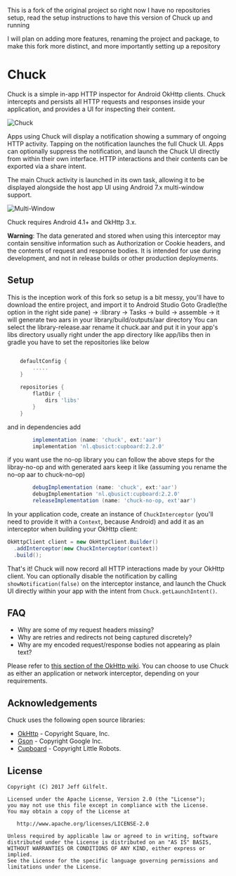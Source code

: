 This is a fork of the original project so right now I have no repositories setup, read the setup instructions to have this version of Chuck up and running

I will plan on adding more features, renaming the project and package, to make this fork more distinct, and more importantly setting up a repository

Chuck
=====

Chuck is a simple in-app HTTP inspector for Android OkHttp clients. Chuck intercepts and persists all HTTP requests and responses inside your application, and provides a UI for inspecting their content.

![Chuck](assets/chuck.gif)

Apps using Chuck will display a notification showing a summary of ongoing HTTP activity. Tapping on the notification launches the full Chuck UI. Apps can optionally suppress the notification, and launch the Chuck UI directly from within their own interface. HTTP interactions and their contents can be exported via a share intent.

The main Chuck activity is launched in its own task, allowing it to be displayed alongside the host app UI using Android 7.x multi-window support.

![Multi-Window](assets/multiwindow.gif)

Chuck requires Android 4.1+ and OkHttp 3.x.

**Warning**: The data generated and stored when using this interceptor may contain sensitive information such as Authorization or Cookie headers, and the contents of request and response bodies. It is intended for use during development, and not in release builds or other production deployments.

Setup
-----

This is the inception work of this fork so setup is a bit messy, you'll have to download the entire project, and import it to Android Studio
Goto Gradle(the option in the right side pane) -> :library -> Tasks -> build -> assemble -> it will generate two aars in your library/build/outputs/aar directory
You can select the library-release.aar rename it chuck.aar and put it in your app's libs directory usually right under the app directory like app/libs 
then in gradle you have to set the repositories like below

```gradle

    defaultConfig {
        .....
    }
    
    repositories {
        flatDir {
            dirs 'libs'
        }
    }
```
and in dependencies add 

```gradle
        implementation (name: 'chuck', ext:'aar')
        implementation 'nl.qbusict:cupboard:2.2.0'
```

if you want use the no-op library you can follow the above steps for the libray-no-op and with generated aars keep it like
(assuming you rename the no-op aar to chuck-no-op)

```gradle
        debugImplementation (name: 'chuck', ext:'aar')
        debugImplementation 'nl.qbusict:cupboard:2.2.0'
        releaseImplementation (name: 'chuck-no-op, ext'aar')
```

In your application code, create an instance of `ChuckInterceptor` (you'll need to provide it with a `Context`, because Android) and add it as an interceptor when building your OkHttp client:

```java
OkHttpClient client = new OkHttpClient.Builder()
  .addInterceptor(new ChuckInterceptor(context))
  .build();
```

That's it! Chuck will now record all HTTP interactions made by your OkHttp client. You can optionally disable the notification by calling `showNotification(false)` on the interceptor instance, and launch the Chuck UI directly within your app with the intent from `Chuck.getLaunchIntent()`.

FAQ
---

- Why are some of my request headers missing?
- Why are retries and redirects not being captured discretely?
- Why are my encoded request/response bodies not appearing as plain text?

Please refer to [this section of the OkHttp wiki](https://github.com/square/okhttp/wiki/Interceptors#choosing-between-application-and-network-interceptors). You can choose to use Chuck as either an application or network interceptor, depending on your requirements.

Acknowledgements
----------------

Chuck uses the following open source libraries:

- [OkHttp](https://github.com/square/okhttp) - Copyright Square, Inc.
- [Gson](https://github.com/google/gson) - Copyright Google Inc.
- [Cupboard](https://bitbucket.org/littlerobots/cupboard) - Copyright Little Robots.

License
-------

    Copyright (C) 2017 Jeff Gilfelt.

    Licensed under the Apache License, Version 2.0 (the "License");
    you may not use this file except in compliance with the License.
    You may obtain a copy of the License at

       http://www.apache.org/licenses/LICENSE-2.0

    Unless required by applicable law or agreed to in writing, software
    distributed under the License is distributed on an "AS IS" BASIS,
    WITHOUT WARRANTIES OR CONDITIONS OF ANY KIND, either express or implied.
    See the License for the specific language governing permissions and
    limitations under the License.
